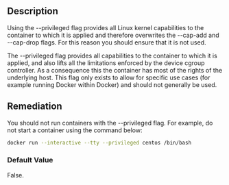 ## Description

Using the --privileged flag provides all Linux kernel capabilities to the container to which it is applied and therefore overwrites the --cap-add and --cap-drop flags. For this reason you should ensure that it is not used.

The --privileged flag provides all capabilities to the container to which it is applied, and also lifts all the limitations enforced by the device cgroup controller. As a consequence this the container has most of the rights of the underlying host. This flag only exists to allow for specific use cases (for example running Docker within Docker)
and should not generally be used.

## Remediation

You should not run containers with the --privileged flag. For example, do not start a container using the command below:

```bash
docker run --interactive --tty --privileged centos /bin/bash
```

### Default Value

False.
